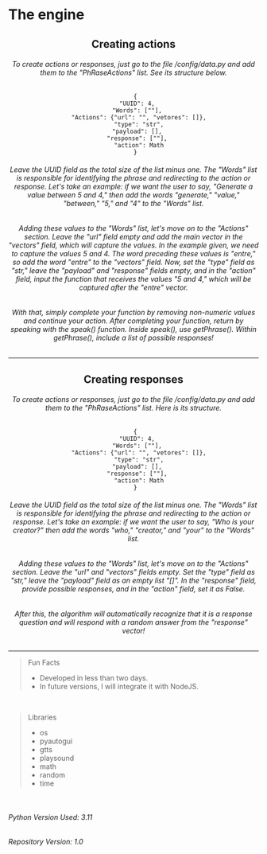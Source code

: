 # The engine

<center>
  
  ## Creating actions
  
  ###### To create actions or responses, just go to the file /config/data.py and add them to the "PhRaseActions" list. See its structure below.

 ```
  {
    "UUID": 4, 
    "Words": [""], 
    "Actions": {"url": "", "vetores": []},
    "type": "str",
    "payload": [], 
    "response": [""], 
    "action": Math
  }
 ```

 ###### Leave the UUID field as the total size of the list minus one. The "Words" list is responsible for identifying the phrase and redirecting to the action or response. Let's take an example: if we want the user to say, "Generate a value between 5 and 4," then add the words "generate," "value," "between," "5," and "4" to the "Words" list.

 ###### Adding these values to the "Words" list, let's move on to the "Actions" section. Leave the "url" field empty and add the main vector in the "vectors" field, which will capture the values. In the example given, we need to capture the values 5 and 4. The word preceding these values is "entre," so add the word "entre" to the "vectors" field. Now, set the "type" field as "str," leave the "payload" and "response" fields empty, and in the "action" field, input the function that receives the values "5 and 4," which will be captured after the "entre" vector.

 ###### With that, simply complete your function by removing non-numeric values and continue your action. After completing your function, return by speaking with the speak() function. Inside speak(), use getPhrase(). Within getPhrase(), include a list of possible responses!
</center>
<hr/>

<center>
  
  ## Creating responses
  
  ###### To create actions or responses, just go to the file /config/data.py and add them to the "PhRaseActions" list. Here is its structure.

 ```
  {
    "UUID": 4, 
    "Words": [""], 
    "Actions": {"url": "", "vetores": []},
    "type": "str",
    "payload": [], 
    "response": [""], 
    "action": Math
  }
 ```

 ###### Leave the UUID field as the total size of the list minus one. The "Words" list is responsible for identifying the phrase and redirecting to the action or response. Let's take an example: if we want the user to say, "Who is your creator?" then add the words "who," "creator," and "your" to the "Words" list.

 ###### Adding these values to the "Words" list, let's move on to the "Actions" section. Leave the "url" and "vectors" fields empty. Set the "type" field as "str," leave the "payload" field as an empty list "[]". In the "response" field, provide possible responses, and in the "action" field, set it as False.

 ###### After this, the algorithm will automatically recognize that it is a response question and will respond with a random answer from the "response" vector!
  
</center>

<hr/>

> Fun Facts
> * Developed in less than two days.
> * In future versions, I will integrate it with NodeJS.
> 
<br/>

> Libraries
> * os
> * pyautogui
> * gtts
> * playsound
> * math
> * random
> * time

<br/>
    
 ###### Python Version Used: 3.11
 ###### Repository Version: 1.0

